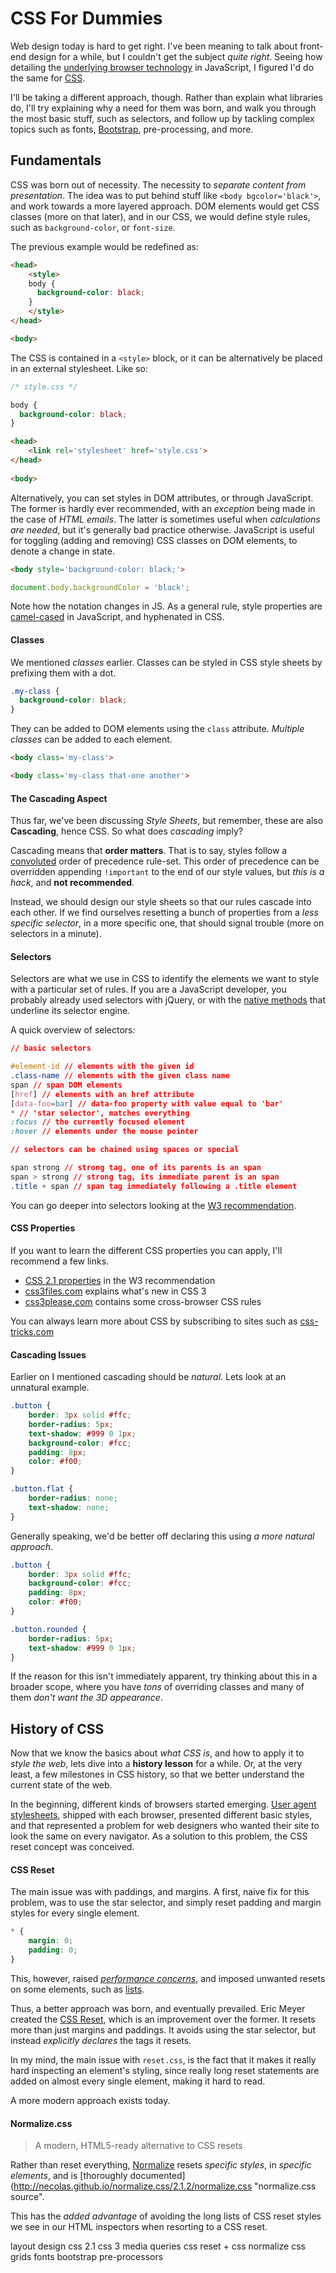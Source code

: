 # CSS For Dummies #

Web design today is hard to get right. I've been meaning to talk about front-end design for a while, but I couldn't get the subject _quite right_. Seeing how detailing the [underlying browser technology](/2013/06/10/uncovering-the-native-dom-api "Uncovering the Native DOM API") in JavaScript, I figured I'd do the same for [CSS](https://en.wikipedia.org/wiki/Cascading_Style_Sheets "Cascading Style Sheets").

I'll be taking a different approach, though. Rather than explain what libraries do, I'll try explaining why a need for them was born, and walk you through the most basic stuff, such as selectors, and follow up by tackling complex topics such as fonts, [Bootstrap](http://twitter.github.io/bootstrap/ "Twitter Bootstrap CSS Framework"), pre-processing, and more.

## Fundamentals ##

CSS was born out of necessity. The necessity to _separate content from presentation_. The idea was to put behind stuff like `<body bgcolor='black'>`, and work towards a more layered approach. DOM elements would get CSS classes (more on that later), and in our CSS, we would define style rules, such as `background-color`, or `font-size`.

The previous example would be redefined as:

```html
<head>
    <style>
    body {
      background-color: black;
    }
    </style>
</head>

<body>
```

The CSS is contained in a `<style>` block, or it can be alternatively be placed in an external stylesheet. Like so:

```css
/* style.css */

body {
  background-color: black;
}
```

```html
<head>
    <link rel='stylesheet' href='style.css'>
</head>
    
<body>
```
    
Alternatively, you can set styles in DOM attributes, or through JavaScript. The former is hardly ever recommended, with an _exception_ being made in the case of _HTML emails_. The latter is sometimes useful when _calculations are needed_, but it's generally bad practice otherwise. JavaScript is useful for toggling (adding and removing) CSS classes on DOM elements, to denote a change in state.

```html
<body style='background-color: black;'>
```

```js
document.body.backgroundColor = 'black';
```

Note how the notation changes in JS. As a general rule, style properties are [camel-cased](http://en.wikipedia.org/wiki/CamelCase "Camel Casing - Wikipedia") in JavaScript, and hyphenated in CSS.

#### Classes ####

We mentioned _classes_ earlier. Classes can be styled in CSS style sheets by prefixing them with a dot.

```css
.my-class {
  background-color: black;
}
```

They can be added to DOM elements using the `class` attribute. _Multiple classes_ can be added to each element.

```html
<body class='my-class'>

<body class='my-class that-one another'>
```

#### The Cascading Aspect ####

Thus far, we've been discussing _Style Sheets_, but remember, these are also **Cascading**, hence CSS. So what does _cascading_ imply?

Cascading means that **order matters**. That is to say, styles follow a [convoluted](http://www.w3.org/TR/CSS2/cascade.html "Cascading and Inheritance in CSS - W3") order of precedence rule-set. This order of precedence can be overridden appending `!important` to the end of our style values, but _this is a hack_, and **not recommended**.

Instead, we should design our style sheets so that our rules cascade into each other. If we find ourselves resetting a bunch of properties from a _less specific selector_, in a more specific one, that should signal trouble (more on selectors in a minute).

#### Selectors ####

Selectors are what we use in CSS to identify the elements we want to style with a particular set of rules. If you are a JavaScript developer, you probably already used selectors with jQuery, or with the [native methods](/2013/06/10/uncovering-the-native-dom-api "Uncovering the Native DOM API") that underline its selector engine.

A quick overview of selectors:

```css
// basic selectors

#element-id // elements with the given id
.class-name // elements with the given class name
span // span DOM elements
[href] // elements with an href attribute
[data-foo=bar] // data-foo property with value equal to 'bar'
* // 'star selector', matches everything
:focus // the currently focused element
:hover // elements under the mouse pointer

// selectors can be chained using spaces or special 

span strong // strong tag, one of its parents is an span
span > strong // strong tag, its immediate parent is an span
.title + span // span tag immediately following a .title element
```

You can go deeper into selectors looking at the [W3 recommendation](http://www.w3.org/TR/CSS21/selector.html "CSS 2.1 Selectors - W3").

#### CSS Properties ####

If you want to learn the different CSS properties you can apply, I'll recommend a few links.

- [CSS 2.1 properties](http://www.w3.org/TR/CSS21/propidx.html "CSS 2.1 Full Property Table - W3") in the W3 recommendation
- [css3files.com](http://www.css3files.com/ "CSS3 Files") explains what's new in CSS 3
- [css3please.com](http://css3please.com/ "CSS3 Please!") contains some cross-browser CSS rules

You can always learn more about CSS by subscribing to sites such as [css-tricks.com](http://css-tricks.com/ "CSS Tricks by Chris Coyier")

#### Cascading Issues ####

Earlier on I mentioned cascading should be _natural_. Lets look at an unnatural example.

```css
.button {
    border: 3px solid #ffc;
    border-radius: 5px;
    text-shadow: #999 0 1px;
    background-color: #fcc;
    padding: 8px;
    color: #f00;
}

.button.flat {
    border-radius: none;
    text-shadow: none;
}
```

Generally speaking, we'd be better off declaring this using _a more natural approach_.

```css
.button {
    border: 3px solid #ffc;
    background-color: #fcc;
    padding: 8px;
    color: #f00;
}

.button.rounded {
    border-radius: 5px;
    text-shadow: #999 0 1px;
}
```

If the reason for this isn't immediately apparent, try thinking about this in a broader scope, where you have _tons_ of overriding classes and many of them _don't want the 3D appearance_.

## History of CSS ##

Now that we know the basics about _what CSS is_, and how to apply it to _style the web_, lets dive into a **history lesson** for a while. Or, at the very least, a few milestones in CSS history, so that we better understand the current state of the web.

In the beginning, different kinds of browsers started emerging. [User agent stylesheets](http://www.iecss.com/ "UA Style Sheets"), shipped with each browser, presented different basic styles, and that represented a problem for web designers who wanted their site to look the same on every navigator. As a solution to this problem, the CSS reset concept was conceived.

#### CSS Reset ####

The main issue was with paddings, and margins. A first, naive fix for this problem, was to use the star selector, and simply reset padding and margin styles for every single element.

```css
* {
    margin: 0;
    padding: 0;
}
```

This, however, raised [_performance concerns_](http://www.stevesouders.com/blog/2009/03/10/performance-impact-of-css-selectors/ "Performance Impact of CSS Selectors"), and imposed unwanted resets on some elements, such as [lists](https://developer.mozilla.org/en-US/docs/Web/Guide/CSS/Consistent_list_indentation "Consistent List Indentation - MDN").

Thus, a better approach was born, and eventually prevailed. Eric Meyer created the [CSS Reset](http://meyerweb.com/eric/tools/css/reset/ "CSS Reset Stylesheet"), which is an improvement over the former. It resets more than just margins and paddings. It avoids using the star selector, but instead _explicitly declares_ the tags it resets.

In my mind, the main issue with `reset.css`, is the fact that it makes it really hard inspecting an element's styling, since really long reset statements are added on almost every single element, making it hard to read.

A more modern approach exists today.

#### Normalize.css ####

> A modern, HTML5-ready alternative to CSS resets

Rather than reset everything, [Normalize](http://necolas.github.io/normalize.css/ "Normalize.css alternative to resets") resets _specific styles_, in _specific elements_, and is [thoroughly documented](http://necolas.github.io/normalize.css/2.1.2/normalize.css "normalize.css source".

This has the _added advantage_ of avoiding the long lists of CSS reset styles we see in our HTML inspectors when resorting to a CSS reset.



layout
design
css 2.1
css 3
media queries
css reset + css normalize
css grids
fonts
bootstrap
pre-processors
